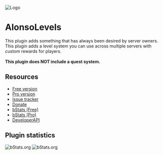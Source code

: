 ![Logo](https://i.imgur.com/ZZlHK7n.png)

# AlonsoLevels
This plugin adds something that has always been desired by server owners.\
This plugin adds a level system you can use across multiple servers with custom rewards for players.\
\
**This plugin does NOT include a quest system.**
## Resources
- [Free version](https://www.spigotmc.org/resources/83380/)
- [Pro version](https://www.spigotmc.org/resources/83380/)
- [Issue tracker](https://github.com/AlonsoAliaga/AlonsoLevels/issues)
- [Donate](https://paypal.me/AlonsoAliaga)
- [bStats (Free)](https://bstats.org/plugin/bukkit/AlonsoLevels/8714/)
- [bStats (Pro)](https://bstats.org/plugin/bukkit/AlonsoLevelsPro/9428/)
- [DeveloperAPI](https://github.com/AlonsoAliaga/AlonsoLevels/wiki/AlonsoLevelsAPI)

## Plugin statistics
![bStats.org](https://bstats.org/signatures/bukkit/AlonsoLevels.svg)
![bStats.org](https://bstats.org/signatures/bukkit/AlonsoLevelsPro.svg)
